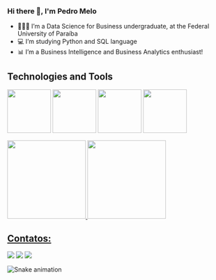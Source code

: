 ### Hi there 👋, I'm Pedro Melo

- 👨🏽‍🎓 I’m a Data Science for Business undergraduate, at the Federal University of Paraíba
- 💻 I’m studying Python and SQL language
- 📊 I’m a Business Intelligence and Business Analytics enthusiast!

## Technologies and Tools

<img src="https://cdn.jsdelivr.net/gh/devicons/devicon/icons/github/github-original.svg" width = "100" height = "100" /> <img src="https://cdn.jsdelivr.net/gh/devicons/devicon/icons/git/git-original.svg" width = "100" height = "100" /> <img src="https://cdn.jsdelivr.net/gh/devicons/devicon/icons/apple/apple-original.svg" width = "100" height = "100" /> <img src="https://cdn.jsdelivr.net/gh/devicons/devicon/icons/python/python-original.svg" width = "100" height = "100" />

<div>
<a href="https://github.com/pedroafmelo">
<img loading="lazy" height="180em" src="https://github-readme-stats.vercel.app/api/top-langs/?username=pedroafmelo&layout=compact&langs_count=7&theme=dracula"/>
<img loading="lazy" height="180em" src="https://github-readme-stats.vercel.app/api?username=pedroafmelo&show_icons=true&theme=dracula&include_all_commits=true&count_private=true"/>
</div>

## Contatos:

<div>
  <a href="https://www.instagram.com/pedroafmelo/?next=%2F” target="_blank"><img loading="lazy" src="https://img.shields.io/badge/-Instagram-%23E4405F?style=for-the-badge&logo=instagram&logoColor=white" target="_blank"></a>
  <a href = "mailto:contato@pedroaafmelo"><img loading="lazy" src="https://img.shields.io/badge/Gmail-D14836?style=for-the-badge&logo=gmail&logoColor=white" target="_blank"></a>
  <a href="https://www.linkedin.com/in/pedroafmelo/" target="_blank"><img loading="lazy" src="https://img.shields.io/badge/-LinkedIn-%230077B5?style=for-the-badge&logo=linkedin&logoColor=white" target="_blank"></a>   
</div>


![Snake animation](https://github.com/pedroafmelo/pedroafmelo/blob/output/github-contribution-grid-snake.svg)
